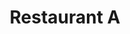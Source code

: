 ---
title: "Restaurant A"
description: "Restaurant A"
layout: shop
keywords:
  - 美食競賽
  - 台灣美食
  - 美食精選
datePublished: "2025-06-30"
dateModified: "2025-07-07"
city: "台北市"
district: "大安區"
address: "台北市大安區忠孝東路三段282號四樓新光三越Diamond Towers 二館4樓"
phone: "0227218088"
geo: "25.041423564053865, 121.54269449269432"
google_map: "https://maps.app.goo.gl/crekXAb8UAhz8DxGA"
footinder: "https://footinder.com.tw/%E5%8F%B0%E5%8C%97%E5%B8%82%E5%A4%A7%E5%AE%89%E5%8D%80/362095/"
official: "https://restaurant-a.com/"
award:
  - name: "500盤"
    year: "2024"
    entries:
      - dishes:
          - "魚子醬玉米金杯"
          - "白的點線面"
          - "刺山奶油青花焗白蘆筍"
          - "酸模鮭魚"
          - "桂花海膽芙蓉盅"
          - "奇幻的盎格魯餐桌：英式早餐"
          - "白酒松露燴犢牛"
          - "皙澈(釋迦/萊姆蘆薈/伏特加)"
          - "軟木塞"

---
